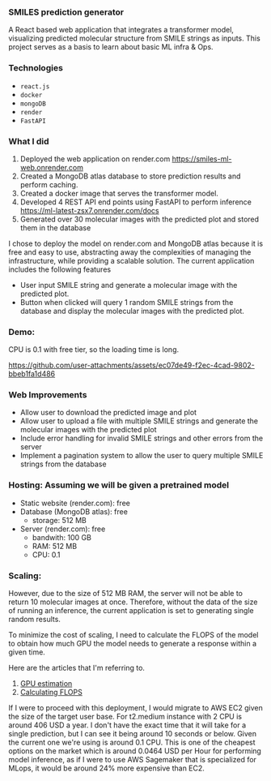 ### SMILES prediction generator
A React based web application that integrates a transformer model, visualizing predicted molecular structure from SMILE strings as inputs. This project serves as a basis to learn about basic ML infra & Ops.

### Technologies
- `react.js`
- `docker`
- `mongoDB`
- `render`
- `FastAPI`

### What I did
1. Deployed the web application on render.com https://smiles-ml-web.onrender.com
2. Created a MongoDB atlas database to store prediction results and perform caching.
3. Created a docker image that serves the transformer model.
4. Developed 4 REST API end points using FastAPI to perform inference https://ml-latest-zsx7.onrender.com/docs
5. Generated over 30 molecular images with the predicted plot and stored them in the database 

I chose to deploy the model on render.com and MongoDB atlas because it is free and easy to use, abstracting away the complexities of managing the infrastructure, while providing a scalable solution. The current application includes the following features
- User input SMILE string and generate a molecular image with the predicted plot. 
- Button when clicked will query 1 random SMILE strings from the database and display the molecular images with the predicted plot.

### Demo:

CPU is 0.1 with free tier, so the loading time is long.

https://github.com/user-attachments/assets/ec07de49-f2ec-4cad-9802-bbeb1fa1d486

### Web Improvements
- Allow user to download the predicted image and plot
- Allow user to upload a file with multiple SMILE strings and generate the molecular images with the predicted plot
- Include error handling for invalid SMILE strings and other errors from the server
- Implement a pagination system to allow the user to query multiple SMILE strings from the database

### Hosting: Assuming we will be given a pretrained model
- Static website (render.com): free
- Database (MongoDB atlas): free
  - storage: 512 MB 
- Server (render.com): free
  - bandwith: 100 GB
  - RAM: 512 MB
  - CPU: 0.1

### Scaling:
However, due to the size of 512 MB RAM, the server will not be able to return 10 molecular images at once. Therefore, without the data of the size of running an inference, the current application is set to generating single random results. 

To minimize the cost of scaling, I need to calculate the FLOPS of the model to obtain how much GPU the model needs to generate a response within a given time. 

Here are the articles that I'm referring to. 

1. [GPU estimation](https://medium.com/@samuel-taiwo/a-comprehensive-guide-to-selecting-and-estimating-gpus-for-serving-ml-models-23d2874dcbd8)
2. [Calculating FLOPS](https://www.adamcasson.com/posts/transformer-flops)

If I were to proceed with this deployment, I would migrate to AWS EC2 given the size of the target user base. For t2.medium instance with 2 CPU is around 406 USD a year. I don't have the exact time that it will take for a single prediction, but I can see it being around 10 seconds or below. Given the current one we're using is around 0.1 CPU. This is one of the cheapest options on the market which is around 0.0464 USD per Hour for performing model inference, as if I were to use AWS Sagemaker that is specialized for MLops, it would be around 24% more expensive than EC2. 



